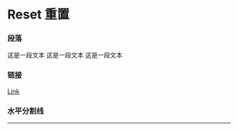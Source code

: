 <style lang="scss">
@import "../../src/reset.scss";
</style>

# Reset 重置

<template>

# h1 Heading 标题一

## h2 Heading 标题二

### h3 Heading 标题三

#### h4 Heading 标题四

##### h5 Heading 标题五

###### h6 Heading 标题六

</template>

### 段落

这是一段文本
这是一段文本
这是一段文本

### 链接

[Link](https://www.yunyoujun.cn)

### 水平分割线

---
